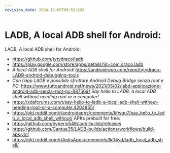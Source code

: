 ```yaml
---
revision_date: 2024-12-08T09:53:29Z
---
```

# LADB, A local ADB shell for Android:
LADB, A local ADB shell for Android:
* https://github.com/tytydraco/ladb
* https://play.google.com/store/apps/details?id=com.draco.ladb
* *A local ADB shell for Android!* https://androidrepo.com/repo/tytydraco-LADB-android-debugging-tools
* *Con l’app LADB è possibile sfruttare Android Debug Bridge senza root e PC*: https://www.tuttoandroid.net/news/2021/05/02/labd-applicazione-android-adb-senza-root-pc-887569/
*Say hello to LADB, a local ADB shell without needing root or a computer!*
* https://xdaforums.com/t/say-hello-to-ladb-a-local-adb-shell-without-needing-root-or-a-computer.4204855/
* https://old.reddit.com/r/androidapps/comments/kfwqu7/say_hello_to_ladb_a_local_adb_shell_without/
APKs prebuilt for free:
* https://github.com/hyperio546/ladb-builds/releases
* https://github.com/Cantue35/LADB-builds/actions/workflows/build-apk.yml
* https://old.reddit.com/r/ApksApps/comments/lk04yd/ladb_local_adb_shell/